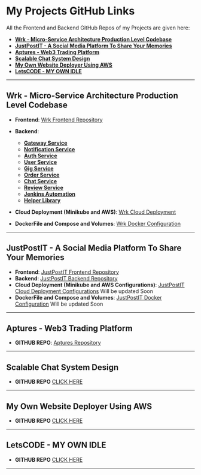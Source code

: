 # My Projects GitHub Links 

All the Frontend and Backend GitHub Repos of my Projects are given here:

- __[Wrk - Micro-Service Architecture Production Level Codebase](#wrk)__
- __[JustPostIT - A Social Media Platform To Share Your Memories](#just)__
- __[Aptures - Web3 Trading Platform](#aptures)__
- __[Scalable Chat System Design](#chat)__
- __[My Own Website Deployer Using AWS](#deploy)__
- __[LetsCODE - MY OWN IDLE ](#idle)__


---

## Wrk - Micro-Service Architecture Production Level Codebase
<a id="wrk"></a> 

- __Frontend__: [Wrk Frontend Repository](https://github.com/AshNewar/Freelance-Frontend)
- __Backend__:
  - __[Gateway Service](https://github.com/AshNewar/freelance-gateway)__
  - __[Notification Service](https://github.com/AshNewar/freelance-Notification)__
  - __[Auth Service](https://github.com/AshNewar/freelance-auth)__
  - __[User Service](https://github.com/AshNewar/freelance-User)__
  - __[Gig Service](https://github.com/AshNewar/freelance-Gig)__
  - __[Order Service](https://github.com/AshNewar/freelance-Order)__
  - __[Chat Service](https://github.com/AshNewar/freelance-Chat)__
  - __[Review Service](https://github.com/AshNewar/freelance-review)__
  - __[Jenkins Automation](https://github.com/AshNewar/Jenkins-Automation)__
  - __[Helper Library](https://github.com/AshNewar/helper-library)__

- __Cloud Deployment (Minikube and AWS)__: [Wrk Cloud Deployment](https://github.com/AshNewar/Micro-K8)
- __DockerFile and Compose and Volumes__: [Wrk Docker Configuration](https://github.com/AshNewar/Micro-Volume)


---


## JustPostIT - A Social Media Platform To Share Your Memories
<a id="just"></a>

- __Frontend__: [JustPostIT Frontend Repository](https://github.com/AshNewar/Media-Client)
- __Backend__: [JustPostIT Backend Repository](https://github.com/AshNewar/Media-Server)
- __Cloud Deployment (Minikube and AWS Configurations)__: [JustPostIT Cloud Deployment Configurations](https://github.com/AshNewar/justpostit-cloud-deployment) Will be updated Soon
- __DockerFile and Compose and Volumes__: [JustPostIT Docker Configuration](https://github.com/AshNewar/justpostit-docker) Will be updated Soon


---

## Aptures - Web3 Trading Platform
<a id="aptures"></a>

- __GITHUB REPO__: [Aptures Repository](https://github.com/AshNewar/APTURES-INTERIIT-PS)


---


## Scalable Chat System Design
<a id="chat"></a>
- __GITHUB REPO__ [CLICK HERE](https://github.com/AshNewar/ScaleAble-Chat-App)


---


## My Own Website Deployer Using AWS
<a id="deploy"></a>
- __GITHUB REPO__ [CLICK HERE](https://github.com/AshNewar/ScaleAble-Chat-App)


---


## LetsCODE - MY OWN IDLE 
<a id="idle"></a>
- __GITHUB REPO__ [CLICK HERE](https://github.com/AshNewar/ScaleAble-Chat-App)


---






